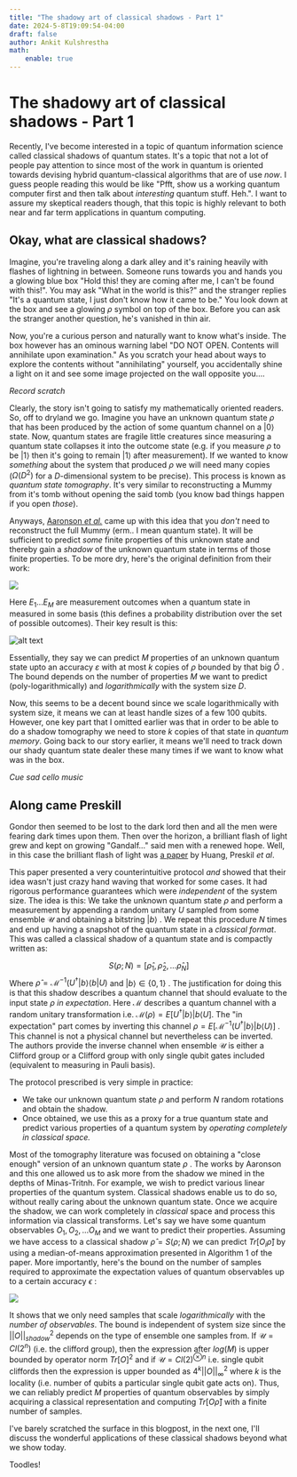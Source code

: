```yaml
---
title: "The shadowy art of classical shadows - Part 1"
date: 2024-5-8T19:09:54-04:00
draft: false
author: Ankit Kulshrestha
math:
    enable: true
---
```


# The shadowy art of classical shadows - Part 1


Recently, I've become interested in a topic of quantum information science called classical shadows of quantum states. It's a topic that not a lot of people pay attention to since most of the work in quantum is oriented towards devising hybrid quantum-classical algorithms that are of use _now_.  I guess people reading this would be like "Pfft, show us a working quantum computer first and then talk about _interesting_  quantum stuff. Heh.". I want to assure my skeptical readers though, that this topic is highly relevant to both near and far term applications in quantum computing. 


## Okay, what are classical shadows? 

 Imagine, you're traveling along a dark alley and it's raining heavily with flashes of lightning in between. Someone runs towards you and hands you a glowing blue box "Hold this! they are coming after me, I can't be found with this!". You may ask "What in the world is this?" and the stranger replies "It's a quantum state, I just don't know how it came to be." You look down at the box and see a glowing $\rho$ symbol on top of the box. Before you can ask the stranger another question, he's vanished in thin air. 

Now, you're a curious person and naturally want to know what's inside.  The box however has an ominous warning label "DO NOT OPEN. Contents will annihilate upon examination." As you scratch your head about ways to explore the contents without "annihilating" yourself, you accidentally shine a light on it and see some image projected on the wall opposite you....

*Record scratch*

Clearly, the story isn't going to satisfy my mathematically oriented readers. So, off to dryland we go.  Imagine you have an unknown quantum state $\rho$ that has been produced by the action of some quantum channel on a $|0\rangle$ state.  Now, quantum states are fragile little creatures since measuring a quantum state collapses it into the outcome state (e.g. if you measure $\rho$ to be $|1\rangle$ then it's going to remain $|1\rangle$ after measurement). If we wanted to know _something_ about the system that produced $\rho$ we will need many copies ($\Omega(D^2)$ for a $D$-dimensional system to be precise). This process is known as _quantum state tomography_. It's very similar to reconstructing a Mummy from it's tomb without opening the said tomb (you know bad things happen if you open _those_). 

Anyways, [Aaronson _et al._](https://arxiv.org/pdf/1711.01053) came up with this idea that you _don't_ need to reconstruct the full Mummy (erm.. I mean quantum state). It will be sufficient to predict _some_ finite properties of this unknown state and thereby gain a _shadow_ of the unknown quantum state in terms of those finite properties. To be more dry, here's the original definition from their work:

<!-- ![alt text](../../static/images/shadow_tomography_aaronson.png) -->
<img src='images/shadow_tomography_aaronson.png'/>

Here $E_1 \dots E_M$ are measurement outcomes when a quantum state in measured in some basis (this defines a probability distribution over the set of possible outcomes). Their key result is this:

![alt text](images/aaronson_sample_result.png)

Essentially, they say we can predict $M$ properties of an unknown quantum state upto an accuracy $\varepsilon$ with at most $k$ copies of $\rho$ bounded by that big $\tilde{O}$ . The bound depends on the number of properties $M$ we want to predict (poly-logarithmically) and _logarithmically_ with the system size $D$. 

Now, this seems to be a decent bound since we scale logarithmically with system size, it means we can at least handle sizes of a few 100 qubits. However, one key part that I omitted earlier was that in order to be able to do a shadow tomography we need to store $k$ copies of that state in _quantum memory_. Going back to our story earlier, it means we'll need to track down our shady quantum state dealer these many times if we want to know what was in the box.

*Cue sad cello music*


## Along came Preskill

Gondor then seemed to be lost to the dark lord then and all the men were fearing dark times upon them. Then over the horizon, a brilliant flash of light grew and kept on growing "Gandalf..." said men with a renewed hope. Well, in this case the brilliant flash of light was [a paper](https://arxiv.org/pdf/2002.08953.pdf) by Huang, Preskil _et al_. 

This paper presented a very counterintuitive protocol _and_ showed that their idea wasn't just crazy hand waving that worked for some cases. It had rigorous performance guarantees which were _independent_ of the system size. The idea is this: We take the unknown quantum state $\rho$ and perform a measurement by appending a random unitary $U$ sampled from some ensemble $\mathcal{U}$ and obtaining a bitstring $|b\rangle$ . We repeat this procedure $N$ times and end up having a snapshot of the quantum state in a _classical format_. This was called a classical shadow of a quantum state and is compactly written as:

$$
S(\rho; N) = [\hat{\rho}_1, \hat{\rho}_2, \dots \hat{\rho}_N]
$$
Where $\hat{\rho} = \mathcal{M}^{-1}(U^\dagger |b\rangle \langle b| U)$ and $|b\rangle \in \{0, 1\}$ . The justification for doing this is that this shadow describes a quantum channel that should evaluate to the input state $\rho$ _in expectation_. Here $\mathcal{M}$ describes a quantum channel with a random unitary transformation i.e. $\mathcal{M}(\rho) = E[U^\dagger |b\rangle |b\langle U]$. The "in expectation" part comes by inverting this channel $\rho = E[\mathcal{M}^{-1}(U^\dagger |b\rangle |b\langle U)]$ . This channel is not a physical channel but nevertheless can be inverted. The authors provide the inverse channel when ensemble $\mathcal{U}$ is either a Clifford group or a Clifford group with only single qubit gates included (equivalent to measuring in Pauli basis). 

The protocol prescribed is very simple in practice: 
- We take our unknown quantum state $\rho$ and perform $N$ random rotations and obtain the shadow. 
- Once obtained, we use this as a proxy for a true quantum state and predict various properties of a quantum system by _operating completely in classical space._



Most of the tomography literature was focused on obtaining a "close enough" version of an unknown quantum state $\rho$ . The works by Aaronson and this one allowed us to ask more from the shadow we mined in the depths of Minas-Tritnh. For example, we wish to predict various linear properties of the quantum system. Classical shadows enable us to do so, without really caring about the unknown quantum state.  Once we acquire the shadow, we can work completely in _classical_ space and process this information via classical transforms. Let's say we have some quantum observables $O_1, O_2, \dots O_M$ and we want to predict their properties. Assuming we have access to a classical shadow $\hat{\rho} = S(\rho; N)$ we can predict $Tr[O_i\hat{\rho}]$ by using a median-of-means approximation presented in Algorithm 1 of the paper. More importantly, here's the bound on the number of samples required to approximate the expectation values of quantum observables up to a certain accuracy $\epsilon$ :

<img src='images/huang_preskil_sample_result.png'/>

It shows that we only need samples that scale _logarithmically_ with the _number of observables_. The bound is independent of system size since the $||O||^2_{shadow}$ depends on the  type of ensemble one samples from. If $\mathcal{U} = Cl(2^n)$ (i.e. the clifford group), then the expression after $log(M)$ is upper bounded by operator norm $Tr[O]^2$  and if $\mathcal{U} = Cl(2)^{\otimes n}$ i.e. single qubit cliffords then the expression is upper bounded as $4^{k}||O||^2_{\infty}$ where $k$ is the locality (i.e. number of qubits a particular single qubit gate acts on). Thus, we can reliably predict $M$ properties of quantum observables by simply acquiring a classical representation and computing $Tr[O\hat{\rho}]$ with a finite number of samples. 


I've barely scratched the surface in this blogpost, in the next one, I'll discuss the wonderful applications of these classical shadows beyond what we show today.

Toodles!